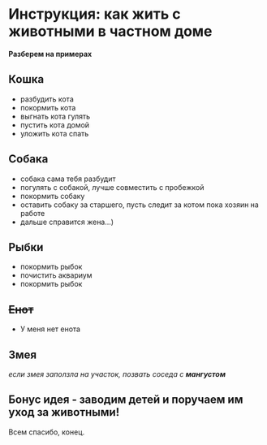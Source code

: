 # Инструкция: как жить с животными в частном доме

**Разберем на примерах**

## Кошка
* разбудить кота
* покормить кота
* выгнать кота гулять
* пустить кота домой
* уложить кота спать

## Собака

+ собака сама тебя разбудит
+ погулять с собакой, лучше совместить с пробежкой
+ покормить собаку
+ оставить собаку за старшего, пусть следит за котом пока хозяин на работе
+ дальше справится жена...)

## Рыбки

- покормить рыбок
- почистить аквариум
- покормить рыбок

## ~~Енот~~

* У меня нет енота

## Змея
*если змея заползла на участок, позвать соседа с **мангустом***

## Бонус идея - заводим детей и поручаем им уход за животными!

Всем спасибо, конец. 